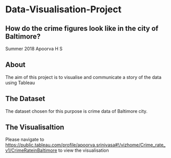 # Data-Visualisation-Project

## How do the crime figures look like in the city of Baltimore?

Summer 2018
Apoorva H S

## About

The aim of this project is to visualise and communicate a story of the data using Tableau 

## The Dataset

The dataset chosen for this purpose is crime data of Baltimore city.

## The Visualisaltion

Please navigate to https://public.tableau.com/profile/apoorva.srinivasa#!/vizhome/Crime_rate_v1/CrimeRateinBaltimore to view the visualisation


